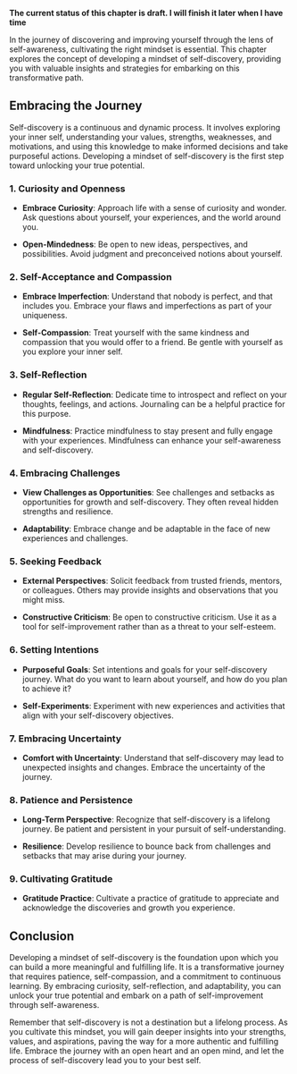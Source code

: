 **The current status of this chapter is draft. I will finish it later when I have time**

In the journey of discovering and improving yourself through the lens of self-awareness, cultivating the right mindset is essential. This chapter explores the concept of developing a mindset of self-discovery, providing you with valuable insights and strategies for embarking on this transformative path.

Embracing the Journey
---------------------

Self-discovery is a continuous and dynamic process. It involves exploring your inner self, understanding your values, strengths, weaknesses, and motivations, and using this knowledge to make informed decisions and take purposeful actions. Developing a mindset of self-discovery is the first step toward unlocking your true potential.

### **1. Curiosity and Openness**

* **Embrace Curiosity**: Approach life with a sense of curiosity and wonder. Ask questions about yourself, your experiences, and the world around you.

* **Open-Mindedness**: Be open to new ideas, perspectives, and possibilities. Avoid judgment and preconceived notions about yourself.

### **2. Self-Acceptance and Compassion**

* **Embrace Imperfection**: Understand that nobody is perfect, and that includes you. Embrace your flaws and imperfections as part of your uniqueness.

* **Self-Compassion**: Treat yourself with the same kindness and compassion that you would offer to a friend. Be gentle with yourself as you explore your inner self.

### **3. Self-Reflection**

* **Regular Self-Reflection**: Dedicate time to introspect and reflect on your thoughts, feelings, and actions. Journaling can be a helpful practice for this purpose.

* **Mindfulness**: Practice mindfulness to stay present and fully engage with your experiences. Mindfulness can enhance your self-awareness and self-discovery.

### **4. Embracing Challenges**

* **View Challenges as Opportunities**: See challenges and setbacks as opportunities for growth and self-discovery. They often reveal hidden strengths and resilience.

* **Adaptability**: Embrace change and be adaptable in the face of new experiences and challenges.

### **5. Seeking Feedback**

* **External Perspectives**: Solicit feedback from trusted friends, mentors, or colleagues. Others may provide insights and observations that you might miss.

* **Constructive Criticism**: Be open to constructive criticism. Use it as a tool for self-improvement rather than as a threat to your self-esteem.

### **6. Setting Intentions**

* **Purposeful Goals**: Set intentions and goals for your self-discovery journey. What do you want to learn about yourself, and how do you plan to achieve it?

* **Self-Experiments**: Experiment with new experiences and activities that align with your self-discovery objectives.

### **7. Embracing Uncertainty**

* **Comfort with Uncertainty**: Understand that self-discovery may lead to unexpected insights and changes. Embrace the uncertainty of the journey.

### **8. Patience and Persistence**

* **Long-Term Perspective**: Recognize that self-discovery is a lifelong journey. Be patient and persistent in your pursuit of self-understanding.

* **Resilience**: Develop resilience to bounce back from challenges and setbacks that may arise during your journey.

### **9. Cultivating Gratitude**

* **Gratitude Practice**: Cultivate a practice of gratitude to appreciate and acknowledge the discoveries and growth you experience.

Conclusion
----------

Developing a mindset of self-discovery is the foundation upon which you can build a more meaningful and fulfilling life. It is a transformative journey that requires patience, self-compassion, and a commitment to continuous learning. By embracing curiosity, self-reflection, and adaptability, you can unlock your true potential and embark on a path of self-improvement through self-awareness.

Remember that self-discovery is not a destination but a lifelong process. As you cultivate this mindset, you will gain deeper insights into your strengths, values, and aspirations, paving the way for a more authentic and fulfilling life. Embrace the journey with an open heart and an open mind, and let the process of self-discovery lead you to your best self.
